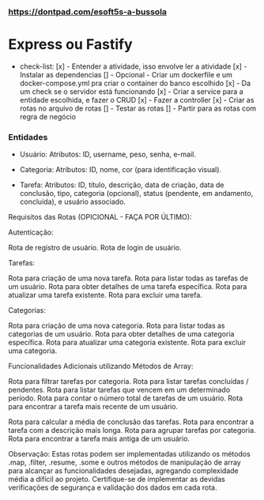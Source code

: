 ### <https://dontpad.com/esoft5s-a-bussola>

# Express ou Fastify

- check-list:
[x] - Entender a atividade, isso envolve ler a atividade
[x] - Instalar as dependencias
[] - Opcional - Criar um dockerfile e um docker-compose.yml pra criar o container do banco escolhido
[x] - Da um check se o servidor está funcionando
[x] - Criar a service para a entidade escolhida, e fazer o CRUD
[x] - Fazer a controller
[x] - Criar as rotas no arquivo de rotas
[] - Testar as rotas
[] - Partir para as rotas com regra de negócio

### Entidades

- Usuário:
 Atributos: ID, username, peso, senha, e-mail.

- Categoria:
 Atributos: ID, nome, cor (para identificação visual).

- Tarefa:
 Atributos: ID, título, descrição, data de criação, data de conclusão, tipo, categoria (opcional), status (pendente, em andamento, concluída), e usuário associado.

Requisitos das Rotas (OPICIONAL - FAÇA POR ÚLTIMO):

Autenticação:

Rota de registro de usuário.
Rota de login de usuário.

Tarefas:

Rota para criação de uma nova tarefa.
Rota para listar todas as tarefas de um usuário.
Rota para obter detalhes de uma tarefa específica.
Rota para atualizar uma tarefa existente.
Rota para excluir uma tarefa.

Categorias:

Rota para criação de uma nova categoria.
Rota para listar todas as categorias de um usuário.
Rota para obter detalhes de uma categoria específica.
Rota para atualizar uma categoria existente.
Rota para excluir uma categoria.

Funcionalidades Adicionais utilizando Métodos de Array:

Rota para filtrar tarefas por categoria.
Rota para listar tarefas concluídas / pendentes.
Rota para listar tarefas que vencem em um determinado período.
Rota para contar o número total de tarefas de um usuário.
Rota para encontrar a tarefa mais recente de um usuário.

Rota para calcular a média de conclusão das tarefas.
Rota para encontrar a tarefa com a descrição mais longa.
Rota para agrupar tarefas por categoria.
Rota para encontrar a tarefa mais antiga de um usuário.

Observação:
Estas rotas podem ser implementadas utilizando os métodos .map, .filter, .resume, .some e outros métodos de manipulação de array para alcançar as funcionalidades desejadas, agregando complexidade média a difícil ao projeto. Certifique-se de implementar as devidas verificações de segurança e validação dos dados em cada rota.
